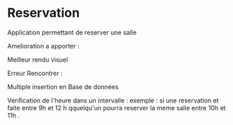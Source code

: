 # Reservation

Application permettant de reserver une salle 

Amelioration a apporter : 

Meilleur rendu visuel 

Erreur Rencontrer : 

Multiple insertion en Base de données 

Verification de l'heure dans un intervalle : exemple : si une reservation et faite entre 9h et 12 h qquelqu'un pourra reserver la meme  salle entre 10h et 11h .
